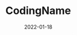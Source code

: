﻿---
title: CodingName
toc: false
type: specs
date: "2022-01-18"
draft: false
specification: VEC
version: 1.2.2
documentType: "Recommendation"
elementType: Class
classes:
  - CodingName
menu_name: vec-1.2.2
---
